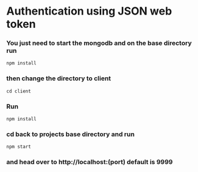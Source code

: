 # Authentication using JSON web token

### You just need to start the mongodb and on the base directory run
`npm install`

### then change the directory to client
`cd client`

### Run 
`npm install`

### cd back to projects base directory and run
`npm start`
### and head over to http://localhost:(port) default is 9999